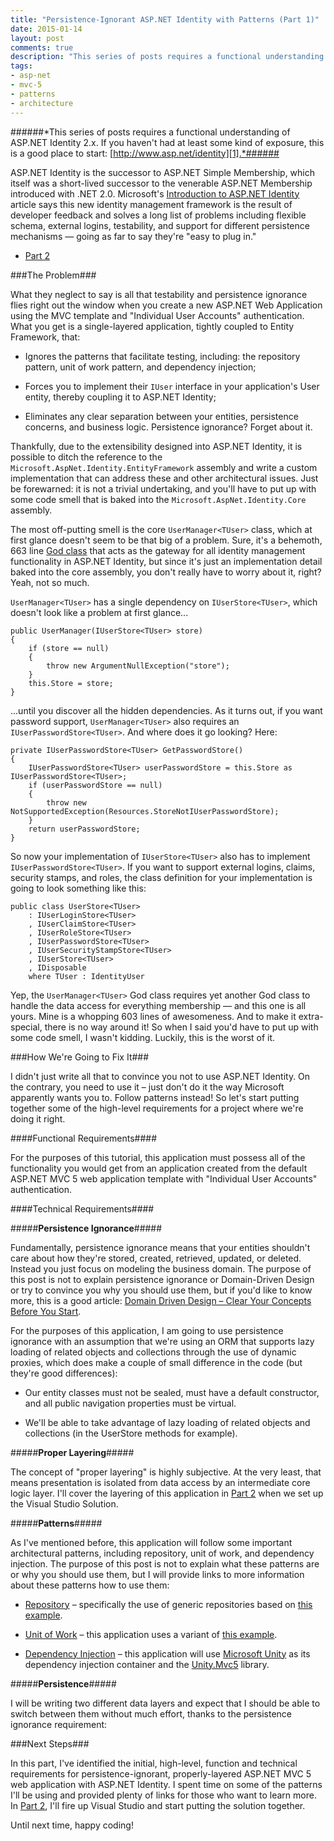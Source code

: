 ```yaml
--- 
title: "Persistence-Ignorant ASP.NET Identity with Patterns (Part 1)"
date: 2015-01-14
layout: post
comments: true
description: "This series of posts requires a functional understanding of ASP.NET Identity 2.x. If you haven't had at least some kind of exposure, this is a good place to start: http://www.asp.net/identity. ASP.NET Identity is the successor to ASP.NET Simple Membership, which..."
tags:
- asp-net
- mvc-5
- patterns
- architecture
---
```


######*This series of posts requires a functional understanding of ASP.NET Identity 2.x. If you haven't had at least some kind of exposure, this is a good place to start: [http://www.asp.net/identity][1].*######

ASP.NET Identity is the successor to ASP.NET Simple Membership, which itself was a short-lived successor to the venerable ASP.NET Membership introduced with .NET 2.0. Microsoft's [Introduction to ASP.NET Identity][2] article says this new identity management framework is the result of developer feedback and solves a long list of problems including flexible schema, external logins, testability, and support for different persistence mechanisms &mdash; going as far to say they're &quot;easy to plug in.&quot;

* [Part 2][11]

###The Problem###

What they neglect to say is all that testability and persistence ignorance flies right out the window when you create a new ASP.NET Web Application using the MVC template and &quot;Individual User Accounts&quot; authentication. What you get is a single-layered application, tightly coupled to Entity Framework, that:

* Ignores the patterns that facilitate testing, including: the repository pattern, unit of work pattern, and dependency injection;

* Forces you to implement their `IUser` interface in your application's User entity, thereby coupling it to ASP.NET Identity;

* Eliminates any clear separation between your entities, persistence concerns, and business logic. Persistence ignorance? Forget about it.

Thankfully, due to the extensibility designed into ASP.NET Identity, it is possible to ditch the reference to the `Microsoft.AspNet.Identity.EntityFramework` assembly and write a custom implementation that can address these and other architectural issues. Just be forewarned: it is not a trivial undertaking, and you'll have to put up with some code smell that is baked into the `Microsoft.AspNet.Identity.Core` assembly.

The most off-putting smell is the core `UserManager<TUser>` class, which at first glance doesn't seem to be that big of a problem. Sure, it's a behemoth, 663 line [God class][3] that acts as the gateway for all identity management functionality in ASP.NET Identity, but since it's just an implementation detail baked into the core assembly, you don't really have to worry about it, right? Yeah, not so much.

`UserManager<TUser>` has a single dependency on `IUserStore<TUser>`, which doesn't look like a problem at first glance...

    public UserManager(IUserStore<TUser> store)
    {
        if (store == null)
        {
            throw new ArgumentNullException("store");
        }
        this.Store = store;
    }

...until you discover all the hidden dependencies. As it turns out, if you want password support, `UserManager<TUser>` also requires an `IUserPasswordStore<TUser>`. And where does it go looking? Here:

    private IUserPasswordStore<TUser> GetPasswordStore()
    {
        IUserPasswordStore<TUser> userPasswordStore = this.Store as IUserPasswordStore<TUser>;
        if (userPasswordStore == null)
        {
            throw new NotSupportedException(Resources.StoreNotIUserPasswordStore);
        }
        return userPasswordStore;
    }

So now your implementation of `IUserStore<TUser>` also has to implement `IUserPasswordStore<TUser>`. If you want to support external logins, claims, security stamps, and roles, the class definition for your implementation is going to look something like this:

    public class UserStore<TUser>
        : IUserLoginStore<TUser>
        , IUserClaimStore<TUser>
        , IUserRoleStore<TUser>
        , IUserPasswordStore<TUser>
        , IUserSecurityStampStore<TUser>
        , IUserStore<TUser>
        , IDisposable
        where TUser : IdentityUser

Yep, the `UserManager<TUser>` God class requires yet another God class to handle the data access for everything membership &mdash; and this one is all yours. Mine is a whopping 603 lines of awesomeness. And to make it extra-special, there is no way around it! So when I said you'd have to put up with some code smell, I wasn't kidding. Luckily, this is the worst of it.

###How We're Going to Fix It###

I didn't just write all that to convince you not to use ASP.NET Identity. On the contrary, you need to use it &ndash; just don't do it the way Microsoft apparently wants you to. Follow patterns instead! So let's start putting together some of the high-level requirements for a project where we're doing it right.

####Functional Requirements####

For the purposes of this tutorial, this application must possess all of the functionality you would get from an application created from the default ASP.NET MVC 5 web application template with &quot;Individual User Accounts&quot; authentication.

####Technical Requirements####

#####**Persistence Ignorance**#####

Fundamentally, persistence ignorance means that your entities shouldn't care about how they're stored, created, retrieved, updated, or deleted. Instead you just focus on modeling the business domain. The purpose of this post is not to explain persistence ignorance or Domain-Driven Design or try to convince you why you should use them, but if you'd like to know more, this is a good article: [Domain Driven Design &ndash; Clear Your Concepts Before You Start][4].

For the purposes of this application, I am going to use persistence ignorance with an assumption that we're using an ORM that supports lazy loading of related objects and collections through the use of dynamic proxies, which does make a couple of small difference in the code (but they're good differences):

* Our entity classes must not be sealed, must have a default constructor, and all public navigation properties must be virtual.

* We'll be able to take advantage of lazy loading of related objects and collections (in the UserStore methods for example).

#####**Proper Layering**#####

The concept of &quot;proper layering&quot; is highly subjective. At the very least, that means presentation is isolated from data access by an intermediate core logic layer. I'll cover the layering of this application in [Part 2][11] when we set up the Visual Studio Solution.

#####**Patterns**#####

As I've mentioned before, this application will follow some important architectural patterns, including repository, unit of work, and dependency injection. The purpose of this post is not to explain what these patterns are or why you should use them, but I will provide links to more information about these patterns how to use them:

* [Repository][5] &ndash; specifically the use of generic repositories based on [this example][6].

* [Unit of Work][7] &ndash; this application uses a variant of [this example][6].

* [Dependency Injection][8] &ndash; this application will use [Microsoft Unity][9] as its dependency injection container and the [Unity.Mvc5][10] library.

#####**Persistence**#####

I will be writing two different data layers and expect that I should be able to switch between them without much effort, thanks to the persistence ignorance requirement:

###Next Steps###

In this part, I've identified the initial, high-level, function and technical requirements for persistence-ignorant, properly-layered ASP.NET MVC 5 web application with ASP.NET Identity. I spent time on some of the patterns I'll be using and provided plenty of links for those who want to learn more. In [Part 2][11], I'll fire up Visual Studio and start putting the solution together.

Until next time, happy coding!


[1]: http://www.asp.net/identity
[2]: http://www.asp.net/identity/overview/getting-started/introduction-to-aspnet-identity
[3]: http://en.wikipedia.org/wiki/God_object
[4]: http://www.codeproject.com/Articles/339725/Domain-Driven-Design-Clear-Your-Concepts-Before-Yo
[5]: http://martinfowler.com/eaaCatalog/repository.html
[6]: http://www.asp.net/mvc/overview/older-versions/getting-started-with-ef-5-using-mvc-4/implementing-the-repository-and-unit-of-work-patterns-in-an-asp-net-mvc-application
[7]: http://martinfowler.com/eaaCatalog/unitOfWork.html
[8]: http://en.wikipedia.org/wiki/Dependency_injection
[9]: https://unity.codeplex.com/
[10]: https://www.nuget.org/packages/Unity.Mvc5/
[11]: /2015/01/25/persistence-ignorant-asp-net-identity-with-patterns-part-2/